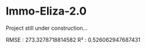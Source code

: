 # Immo-Eliza-2.0

Project still under construction...

RMSE : 273.3278718814582
R² : 0.526062947687431